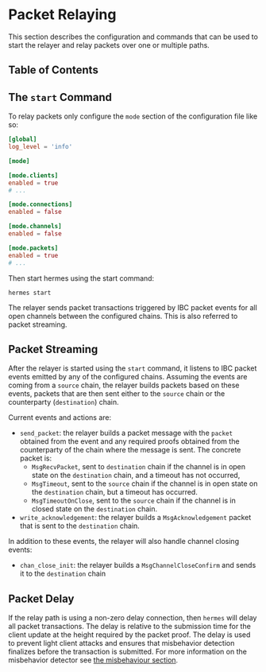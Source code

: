 # Packet Relaying

This section describes the configuration and commands that can be used to start
the relayer and relay packets over one or multiple paths.

## Table of Contents

<!-- toc -->

## The `start` Command

To relay packets only configure the `mode` section of the configuration file
like so:

```toml
[global]
log_level = 'info'

[mode]

[mode.clients]
enabled = true
# ...

[mode.connections]
enabled = false

[mode.channels]
enabled = false

[mode.packets]
enabled = true
# ...
```

Then start hermes using the start command:

```shell
hermes start
```

The relayer sends packet transactions triggered by IBC packet events for all
open channels between the configured chains. This is also referred to packet
streaming.

## Packet Streaming

After the relayer is started using the `start` command, it listens to IBC packet
events emitted by any of the configured chains. Assuming the events are coming
from a `source` chain, the relayer builds packets based on these events, packets
that are then sent either to the `source` chain or the counterparty
(`destination`) chain.

Current events and actions are:

- `send_packet`: the relayer builds a packet message with the `packet` obtained
  from the event and any required proofs obtained from the counterparty of the
  chain where the message is sent. The concrete packet is:
  - `MsgRecvPacket`, sent to `destination` chain if the channel is in open state
    on the `destination` chain, and a timeout has not occurred,
  - `MsgTimeout`, sent to the `source` chain if the channel is in open state on
    the `destination` chain, but a timeout has occurred.
  - `MsgTimeoutOnClose`, sent to the `source` chain if the channel is in closed
    state on the `destination` chain.
- `write_acknowledgement`: the relayer builds a `MsgAcknowledgement` packet that
  is sent to the `destination` chain.

In addition to these events, the relayer will also handle channel closing
events:

- `chan_close_init`: the relayer builds a `MsgChannelCloseConfirm` and sends it
  to the `destination` chain

## Packet Delay

If the relay path is using a non-zero delay connection, then `hermes` will delay
all packet transactions. The delay is relative to the submission time for the
client update at the height required by the packet proof. The delay is used to
prevent light client attacks and ensures that misbehavior detection finalizes
before the transaction is submitted. For more information on the misbehavior
detector see
[the misbehaviour section](../misbehaviour/index.md#monitoring-misbehaviour-and-evidence-submission).
